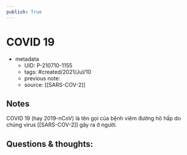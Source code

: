 ```yaml
---
publish: True
---
```

# COVID 19

- metadata
	- UID: P-210710-1155
	- tags: #created/2021/Jul/10
	- previous note: 
	- source: [[SARS-COV-2]]

## Notes
COVID 19 (hay 2019-nCoV) là tên gọi của bệnh viêm đường hô hấp do chủng virus [[SARS-COV-2]] gây ra ở người.

## Questions & thoughts:

